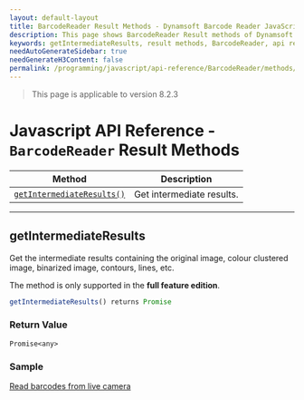 ```yaml
---
layout: default-layout
title: BarcodeReader Result Methods - Dynamsoft Barcode Reader JavaScript Edition API
description: This page shows BarcodeReader Result methods of Dynamsoft Barcode Reader JavaScript SDK.
keywords: getIntermediateResults, result methods, BarcodeReader, api reference, javascript, js
needAutoGenerateSidebar: true
needGenerateH3Content: false
permalink: /programming/javascript/api-reference/BarcodeReader/methods/results.html
---
```

<!--NOTE, This page is used until version 8.2.3-->

> This page is applicable to version 8.2.3

# Javascript API Reference - `BarcodeReader` Result Methods

| Method             | Description |
|----------------------|-------------|
| [`getIntermediateResults()`](#getintermediateresults) | Get intermediate results. |

---

## getIntermediateResults

Get the intermediate results containing the original image, colour clustered image, binarized image, contours, lines, etc.

The method is only supported in the **full feature edition**.

```javascript
getIntermediateResults() returns Promise
```

### Return Value

`Promise<any>`

### Sample

[Read barcodes from live camera](https://demo.dynamsoft.com/dbr_wasm/barcode_reader_javascript.html)
